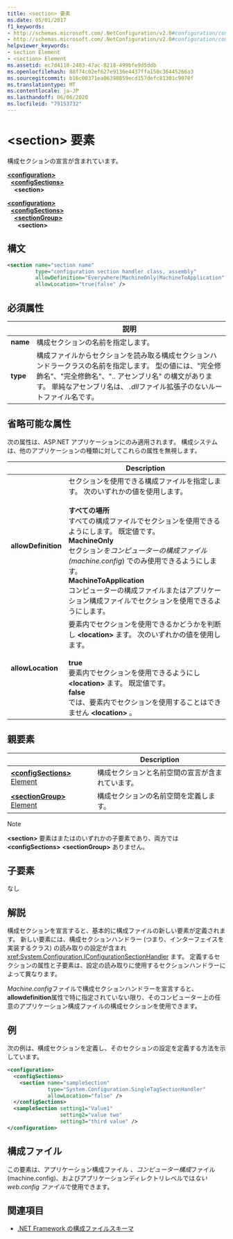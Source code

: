```yaml
---
title: <section> 要素
ms.date: 05/01/2017
f1_keywords:
- http://schemas.microsoft.com/.NetConfiguration/v2.0#configuration/configSections/section
- http://schemas.microsoft.com/.NetConfiguration/v2.0#configuration/configSections/sectionGroup/section
helpviewer_keywords:
- section Element
- <section> Element
ms.assetid: ec7d4110-2403-47ac-8218-499bfe9d5ddb
ms.openlocfilehash: 88f74c02ef627e9136e4437ffa150c36445266a3
ms.sourcegitcommit: b16c00371ea06398859ecd157defc81301c9070f
ms.translationtype: MT
ms.contentlocale: ja-JP
ms.lasthandoff: 06/06/2020
ms.locfileid: "79153732"
---
```

# <a name="section-element"></a>\<section> 要素

構成セクションの宣言が含まれています。

[**\<configuration>**](configuration-element.md)\
&nbsp;&nbsp;[**\<configSections>**](configsections-element-for-configuration.md)\
&nbsp;&nbsp;&nbsp;&nbsp;**\<section>**

[**\<configuration>**](configuration-element.md)\
&nbsp;&nbsp;[**\<configSections>**](configsections-element-for-configuration.md)\
&nbsp;&nbsp;&nbsp;&nbsp;[**\<sectionGroup>**](sectiongroup-element-for-configsections.md)\
&nbsp;&nbsp;&nbsp;&nbsp;&nbsp;&nbsp;**\<section>**

## <a name="syntax"></a>構文

```xml
<section name="section name"
         type="configuration section handler class, assembly"
         allowDefinition="Everywhere|MachineOnly|MachineToApplication"
         allowLocation="true|false" />
```

## <a name="required-attributes"></a>必須属性

|           | 説明 |
| --------- | ----------- |
| **name**  | 構成セクションの名前を指定します。 |
| **type**  | 構成ファイルからセクションを読み取る構成セクションハンドラークラスの名前を指定します。 型の値には、"完全修飾名"、"完全修飾名"、".. アセンブリ名" の構文があります。 単純なアセンブリ名は、 *.dll*ファイル拡張子のないルートファイル名です。 |

## <a name="optional-attributes"></a>省略可能な属性

次の属性は、ASP.NET アプリケーションにのみ適用されます。 構成システムは、他のアプリケーションの種類に対してこれらの属性を無視します。

|                     | Description |
| ------------------- | ----------- |
| **allowDefinition** | セクションを使用できる構成ファイルを指定します。 次のいずれかの値を使用します。<br><br>**すべての場所**<br>すべての構成ファイルでセクションを使用できるようにします。 既定値です。<br>**MachineOnly**<br>セクション*をコンピューターの構成ファイル (machine.config*) でのみ使用できるようにします。<br>**MachineToApplication**<br>コンピューターの構成ファイルまたはアプリケーション構成ファイルでセクションを使用できるようにします。 |
| **allowLocation**   | 要素内でセクションを使用できるかどうかを判断し **\<location>** ます。 次のいずれかの値を使用します。<br><br>**true**<br>要素内でセクションを使用できるようにし **\<location>** ます。 既定値です。<br>**false**<br>では、要素内でセクションを使用することはできません **\<location>** 。 |

## <a name="parent-elements"></a>親要素

|     | Description |
| --- | ----------- |
| [**\<configSections>** Element](configsections-element-for-configuration.md) | 構成セクションと名前空間の宣言が含まれています。 |
| [**\<sectionGroup>** Element](sectiongroup-element-for-configsections.md) | 構成セクションの名前空間を定義します。 |

> [!NOTE]
> **\<section>** 要素はまたはのいずれかの子要素であり、両方では **\<configSections>** **\<sectionGroup>** ありません。

## <a name="child-elements"></a>子要素

なし

## <a name="remarks"></a>解説

構成セクションを宣言すると、基本的に構成ファイルの新しい要素が定義されます。 新しい要素には、構成セクションハンドラー (つまり、インターフェイスを実装するクラス) の読み取りの設定が含まれ <xref:System.Configuration.IConfigurationSectionHandler> ます。 定義するセクションの属性と子要素は、設定の読み取りに使用するセクションハンドラーによって異なります。

*Machine.config*ファイルで構成セクションハンドラーを宣言すると、 **allowdefinition**属性で特に指定されていない限り、そのコンピューター上の任意のアプリケーション構成ファイルの構成セクションを使用できます。

## <a name="example"></a>例

次の例は、構成セクションを定義し、そのセクションの設定を定義する方法を示しています。

```xml
<configuration>
  <configSections>
    <section name="sampleSection"
             type="System.Configuration.SingleTagSectionHandler"
             allowLocation="false" />
  </configSections>
  <sampleSection setting1="Value1"
                 setting2="value two"
                 setting3="third value" />
</configuration>
```

## <a name="configuration-file"></a>構成ファイル

この要素は、アプリケーション構成ファイル *、コンピューター構成*ファイル (machine.config)、およびアプリケーションディレクトリレベルでは*ない web.config ファイル*で使用できます。

## <a name="see-also"></a>関連項目

- [.NET Framework の構成ファイルスキーマ](index.md)
